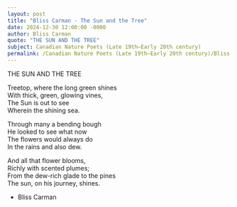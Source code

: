 ```yaml
---
layout: post
title: "Bliss Carman - The Sun and the Tree"
date: 2024-12-30 12:00:00 -0000
author: Bliss Carman
quote: "THE SUN AND THE TREE"
subject: Canadian Nature Poets (Late 19th–Early 20th century)
permalink: /Canadian Nature Poets (Late 19th–Early 20th century)/Bliss Carman/Bliss Carman - The Sun and the Tree
---
```


THE SUN AND THE TREE

Treetop, where the long green shines  
With thick, green, glowing vines,  
The Sun is out to see  
Wherein the shining sea.

Through many a bending bough  
He looked to see what now  
The flowers would always do  
In the rains and also dew.

And all that flower blooms,  
Richly with scented plumes;  
From the dew-rich glade to the pines  
The sun, on his journey, shines.


- Bliss Carman
